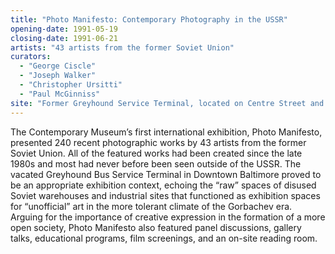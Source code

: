 ```yaml
---
title: "Photo Manifesto: Contemporary Photography in the USSR"
opening-date: 1991-05-19
closing-date: 1991-06-21
artists: "43 artists from the former Soviet Union"
curators:
  - "George Ciscle"
  - "Joseph Walker"
  - "Christopher Ursitti"
  - "Paul McGinniss"
site: "Former Greyhound Service Terminal, located on Centre Street and Park Avenue, Baltimore"
---
```


The Contemporary Museum’s first international exhibition, Photo Manifesto, presented 240 recent photographic works by 43 artists from the former Soviet Union. All of the featured works had been created since the late 1980s and most had never before been seen outside of the USSR. The vacated Greyhound Bus Service Terminal in Downtown Baltimore proved to be an appropriate exhibition context, echoing the “raw” spaces of disused Soviet warehouses and industrial sites that functioned as exhibition spaces for “unofficial” art in the more tolerant climate of the Gorbachev era. Arguing for the importance of creative expression in the formation of a more open society, Photo Manifesto also featured panel discussions, gallery talks, educational programs, film screenings, and an on-site reading room.

